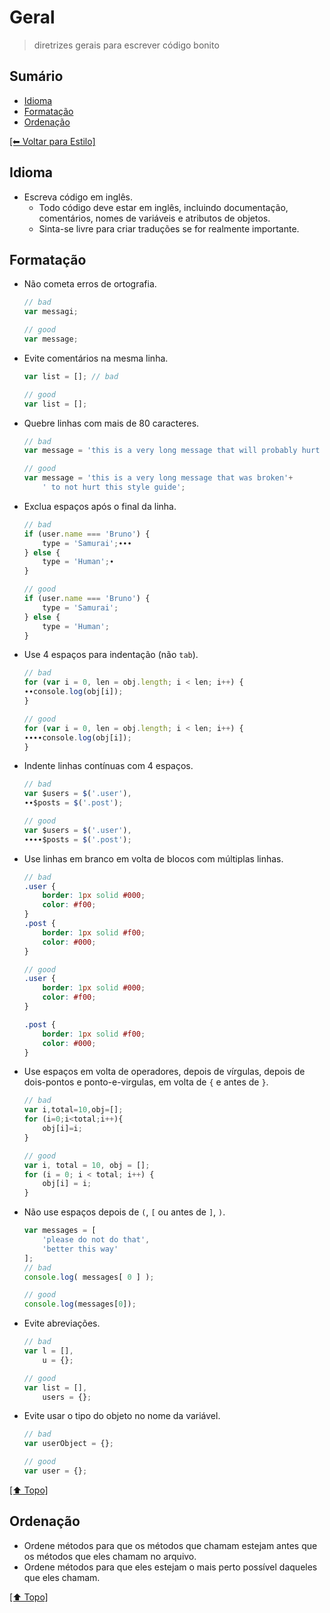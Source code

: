 # Geral
> diretrizes gerais para escrever código bonito

## Sumário

- [Idioma](#idioma)
- [Formatação](#formata%C3%A7%C3%A3o)
- [Ordenação](#ordena%C3%A7%C3%A3o)

[[⬅︎ Voltar para Estilo]](https://github.com/mktvirtual/guides/tree/master/estilo)

## Idioma

- Escreva código em inglês.
    - Todo código deve estar em inglês, incluindo documentação, comentários, nomes de variáveis e atributos de objetos.
    - Sinta-se livre para criar traduções se for realmente importante.

## Formatação

- Não cometa erros de ortografia.
    ```javascript
    // bad
    var messagi;

    // good
    var message;
    ```

- Evite comentários na mesma linha.
    ```javascript
    var list = []; // bad

    // good
    var list = [];
    ```

- Quebre linhas com mais de 80 caracteres.
    ```javascript
    // bad
    var message = 'this is a very long message that will probably hurt this style guide so I can explain how to properly use it';

    // good
    var message = 'this is a very long message that was broken'+
        ' to not hurt this style guide';
    ```

- Exclua espaços após o final da linha.
    ```javascript
    // bad
    if (user.name === 'Bruno') {
        type = 'Samurai';∙∙∙
    } else {
        type = 'Human';∙
    }

    // good
    if (user.name === 'Bruno') {
        type = 'Samurai';
    } else {
        type = 'Human';
    }
    ```

- Use 4 espaços para indentação (não `tab`).
    ```javascript
    // bad
    for (var i = 0, len = obj.length; i < len; i++) {
    ∙∙console.log(obj[i]);
    }

    // good
    for (var i = 0, len = obj.length; i < len; i++) {
    ∙∙∙∙console.log(obj[i]);
    }
    ```

- Indente linhas contínuas com 4 espaços.
    ```javascript
    // bad
    var $users = $('.user'),
    ∙∙$posts = $('.post');

    // good
    var $users = $('.user'),
    ∙∙∙∙$posts = $('.post');
    ```

- Use linhas em branco em volta de blocos com múltiplas linhas.
    ```scss
    // bad
    .user {
        border: 1px solid #000;
        color: #f00;
    }
    .post {
        border: 1px solid #f00;
        color: #000;
    }

    // good
    .user {
        border: 1px solid #000;
        color: #f00;
    }

    .post {
        border: 1px solid #f00;
        color: #000;
    }
    ```

- Use espaços em volta de operadores, depois de vírgulas, depois de dois-pontos e ponto-e-virgulas, em volta de `{` e antes de `}`.
    ```javascript
    // bad
    var i,total=10,obj=[];
    for (i=0;i<total;i++){
        obj[i]=i;
    }

    // good
    var i, total = 10, obj = [];
    for (i = 0; i < total; i++) {
        obj[i] = i;
    }
    ```

- Não use espaços depois de `(`, `[` ou antes de `]`, `)`.
    ```javascript
    var messages = [
        'please do not do that',
        'better this way'
    ];
    // bad
    console.log( messages[ 0 ] );

    // good
    console.log(messages[0]);
    ```

- Evite abreviações.
    ```javascript
    // bad
    var l = [],
        u = {};

    // good
    var list = [],
        users = {};
    ```

- Evite usar o tipo do objeto no nome da variável.
    ```javascript
    // bad
    var userObject = {};

    // good
    var user = {};
    ```

[[⬆︎ Topo]](#sum%C3%A1rio)

## Ordenação
- Ordene métodos para que os métodos que chamam estejam antes que os métodos que eles chamam no arquivo.
- Ordene métodos para que eles estejam o mais perto possível daqueles que eles chamam.

[[⬆︎ Topo]](#sum%C3%A1rio)
